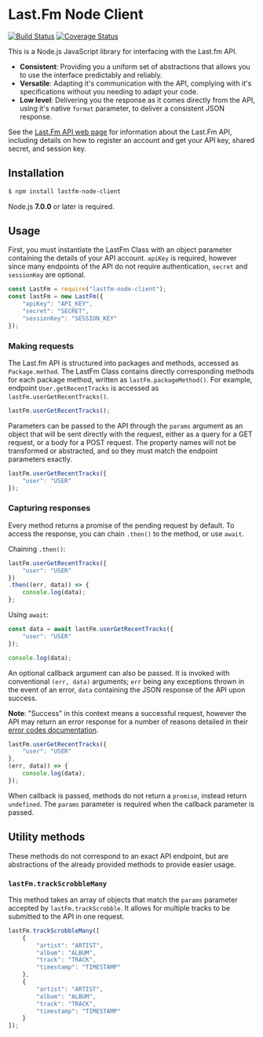 # Last.Fm Node Client

[![Build Status](https://travis-ci.org/rattletone/lastfm-node-client.svg?branch=master)](https://travis-ci.org/rattletone/lastfm-node-client)
[![Coverage Status](https://coveralls.io/repos/github/rattletone/lastfm-node-client/badge.svg?branch=master)](https://coveralls.io/github/rattletone/lastfm-node-client?branch=master)

This is a Node.js JavaScript library for interfacing with the Last.fm API.

* **Consistent**: Providing you a uniform set of abstractions that allows you to use the interface predictably and reliably.
* **Versatile**: Adapting it's communication with the API, complying with it's specifications without you needing to adapt your code.
* **Low level**: Delivering you the response as it comes directly from the API, using it's native `format` parameter, to deliver a consistent JSON response.

See the [Last.Fm API web page](https://www.last.fm/api) for information about the Last.Fm API, including details on how to register an account and get your API key, shared secret, and session key. 

## Installation

```sh
$ npm install lastfm-node-client
```

Node.js **7.0.0** or later is required.

## Usage

First, you must instantiate the LastFm Class with an object parameter containing the details of your API account. `apiKey` is required, however since many endpoints of the API do not require authentication, `secret` and `sessionKey` are optional.

```js
const LastFm = require("lastfm-node-client");
const lastFm = new LastFm({
    "apiKey": "API_KEY",
    "secret": "SECRET",
    "sessionKey": "SESSION_KEY"
});
```

### Making requests

The Last.fm API is structured into packages and methods, accessed as `Package.method`. The LastFm Class contains directly corresponding methods for each package method, written as `lastFm.packageMethod()`. For example, endpoint `User.getRecentTracks` is accessed as `lastFm.userGetRecentTracks()`.

```js
lastFm.userGetRecentTracks();
```

Parameters can be passed to the API through the `params` argument as an object that will be sent directly with the request, either as a query for a GET request, or a body for a POST request. The property names will not be transformed or abstracted, and so they must match the endpoint parameters exactly.

```js
lastFm.userGetRecentTracks({
    "user": "USER"
});
```

### Capturing responses

Every method returns a promise of the pending request by default. To access the response, you can chain `.then()` to the method, or use `await`.

Chaining `.then()`:

```js
lastFm.userGetRecentTracks({
    "user": "USER"
})
.then((err, data)) => {
    console.log(data);
};
```

Using `await`:

```js
const data = await lastFm.userGetRecentTracks({
    "user": "USER"
});

console.log(data);
```

An optional callback argument can also be passed. It is invoked with conventional `(err, data)` arguments; `err` being any exceptions thrown in the event of an error, `data` containing the JSON response of the API upon success.

**Note**: "Success" in this context means a successful request, however the API may return an error response for a number of reasons detailed in their [error codes documentation](https://www.last.fm/api/errorcodes).

```js
lastFm.userGetRecentTracks({
    "user": "USER"
},
(err, data)) => {
    console.log(data);
});
```

When callback is passed, methods do not return a `promise`, instead return `undefined`. The `params` parameter is required when the callback parameter is passed.

## Utility methods

These methods do not correspond to an exact API endpoint, but are abstractions of the already provided methods to provide easier usage.

### `lastFm.trackScrobbleMany`

This method takes an array of objects that match the `params` parameter accepted by `lastFm.trackScrobble`. It allows for multiple tracks to be submitted to the API in one request.

```js
lastFm.trackScrobbleMany([
    {
        "artist": "ARTIST",
        "album": "ALBUM",
        "track": "TRACK",
        "timestamp": "TIMESTAMP"
    },
    {
        "artist": "ARTIST",
        "album": "ALBUM",
        "track": "TRACK",
        "timestamp": "TIMESTAMP"
    }
]);
```
